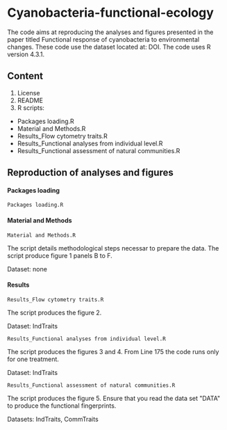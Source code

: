 # Cyanobacteria-functional-ecology
The code aims at reproducing the analyses and figures presented in the paper titled Functional response of cyanobacteria to environmental changes. These code use the dataset located at: DOI.
The code uses R version 4.3.1.

## Content
  1. License
  2. README
  3. R scripts:
  - Packages loading.R
  - Material and Methods.R
  - Results_Flow cytometry traits.R
  - Results_Functional analyses from individual level.R
  - Results_Functional assessment of natural communities.R

## Reproduction of analyses and figures 

#### Packages loading

`Packages loading.R`

#### Material and Methods

`Material and Methods.R`

The script details methodological steps necessar to prepare the data. The script produce figure 1 panels B to F.

Dataset: none

#### Results

`Results_Flow cytometry traits.R`

The script produces the figure 2.

Dataset: IndTraits

`Results_Functional analyses from individual level.R`

The script produces the figures 3 and 4. From Line 175 the code runs only for one treatment. 

Dataset: IndTraits

`Results_Functional assessment of natural communities.R`

The script produces the figure 5. Ensure that you read the data set "DATA" to produce the functional fingerprints.

Datasets: IndTraits, CommTraits

